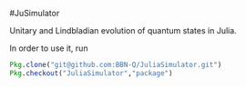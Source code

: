 #JuSimulator

Unitary and Lindbladian evolution of quantum states in Julia.

In order to use it, run 

```julia
Pkg.clone("git@github.com:BBN-Q/JuliaSimulator.git")
Pkg.checkout("JuliaSimulator","package")
```